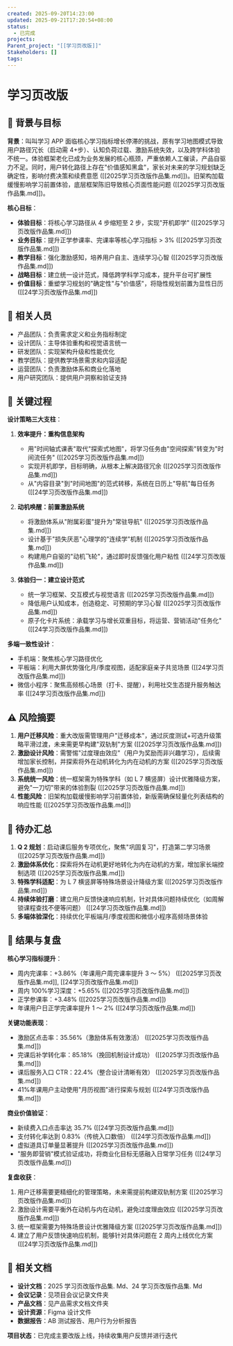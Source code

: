 ```yaml
---
created: 2025-09-20T14:23:00
updated: 2025-09-21T17:20:54+08:00
status:
  - 已完成
projects:
Parent_project: "[[学习页改版]]"
Stakeholders: []
tags:
---
```


# 学习页改版

## 📅 背景与目标

**背景**：叫叫学习 APP 面临核心学习指标增长停滞的挑战，原有学习地图模式导致用户路径冗长（启动需 4+步）、认知负荷过载、激励系统失效，以及跨学科体验不统一。体验框架老化已成为业务发展的核心瓶颈，严重依赖人工催读，产品自驱力不足。同时，用户转化路径上存在"价值感知黑盒"，家长对未来的学习规划缺乏确定性，影响付费决策和续费意愿 ([[2025学习页改版作品集.md]])。旧架构加载缓慢影响学习前置体验，底层框架陈旧导致核心页面性能问题 ([[2025学习页改版作品集.md]])。

**核心目标**：

- **体验目标**：将核心学习路径从 4 步缩短至 2 步，实现"开机即学" ([[2025学习页改版作品集.md]])
- **业务目标**：提升正学参课率、完课率等核心学习指标 > 3% ([[2025学习页改版作品集.md]])
- **教学目标**：强化激励感知，培养用户自主、连续学习心智 ([[2025学习页改版作品集.md]])
- **战略目标**：建立统一设计范式，降低跨学科学习成本，提升平台可扩展性
- **价值目标**：重塑学习规划的"确定性"与"价值感"，将隐性规划前置为显性日历 ([[24学习页改版作品集.md]])

## 👥 相关人员

- 产品团队：负责需求定义和业务指标制定
- 设计团队：主导体验重构和视觉语言统一
- 研发团队：实现架构升级和性能优化
- 教学团队：提供教学场景需求和内容适配
- 运营团队：负责激励体系和商业化落地
- 用户研究团队：提供用户洞察和验证支持

## 🔄 关键过程

**设计策略三大支柱**：

1. **效率提升：重构信息架构**

   - 用"时间轴式课表"取代"探索式地图"，将学习任务由"空间探索"转变为"时间流任务" ([[2025学习页改版作品集.md]])
   - 实现开机即学，目标明确，从根本上解决路径冗余 ([[2025学习页改版作品集.md]])
   - 从"内容目录"到"时间地图"的范式转移，系统在日历上"导航"每日任务 ([[24学习页改版作品集.md]])

2. **动机唤醒：前置激励系统**

   - 将激励体系从"附属彩蛋"提升为"常驻导航" ([[2025学习页改版作品集.md]])
   - 设计基于"损失厌恶"心理学的"连续学"机制 ([[2025学习页改版作品集.md]])
   - 构建用户自驱的"动机飞轮"，通过即时反馈强化用户粘性 ([[24学习页改版作品集.md]])

3. **体验归一：建立设计范式**
   - 统一学习框架、交互模式与视觉语言 ([[2025学习页改版作品集.md]])
   - 降低用户认知成本，创造稳定、可预期的学习心智 ([[2025学习页改版作品集.md]])
   - 原子化卡片系统：承载学习与增长双重目标，将运营、营销活动"任务化" ([[24学习页改版作品集.md]])

**多端一致性设计**：

- 手机端：聚焦核心学习路径优化
- 平板端：利用大屏优势强化月/季度视图，适配家庭亲子共览场景 ([[24学习页改版作品集.md]])
- 微信小程序：聚焦高频核心场景（打卡、提醒），利用社交生态提升服务触达率 ([[24学习页改版作品集.md]])

## ⚠️ 风险摘要

1. **用户迁移风险**：重大改版需管理用户"迁移成本"，通过灰度测试+可选升级策略平滑过渡，未来需更早构建"双轨制"方案 ([[2025学习页改版作品集.md]])
2. **激励设计风险**：需警惕"过度理由效应"（用户为奖励而非兴趣学习），后续需增加家长控制，并探索将外在动机转化为内在动机的方案 ([[2025学习页改版作品集.md]])
3. **系统统一风险**：统一框架需为特殊学科（如 L 7 横竖屏）设计优雅降级方案，避免"一刀切"带来的体验割裂 ([[2025学习页改版作品集.md]])
4. **性能风险**：旧架构加载缓慢影响学习前置体验，新版需确保轻量化列表结构的响应性能 ([[2025学习页改版作品集.md]])

## 📌 待办汇总

1. **Q 2 规划**：启动课后服务专项优化，聚焦"巩固复习"，打造第二学习场景 ([[2025学习页改版作品集.md]])
2. **激励体系优化**：探索将外在动机更好地转化为内在动机的方案，增加家长端控制选项 ([[2025学习页改版作品集.md]])
3. **特殊学科适配**：为 L 7 横竖屏等特殊场景设计降级方案 ([[2025学习页改版作品集.md]])
4. **持续体验打磨**：建立用户反馈快速响应机制，针对具体问题持续优化（如周解锁课程查找不便等问题） ([[24学习页改版作品集.md]])
5. **多端体验深化**：持续优化平板端月/季度视图和微信小程序高频场景体验

## 🏁 结果与复盘

**核心学习指标提升**：

- 周内完课率：+3.86%（年课用户周完课率提升 3 ～ 5%） ([[2025学习页改版作品集.md]], [[24学习页改版作品集.md]])
- 周内 100%学习深度：+5.65% ([[2025学习页改版作品集.md]])
- 正学参课率：+3.48% ([[2025学习页改版作品集.md]])
- 年课用户日正学完课率提升 1 ～ 2% ([[24学习页改版作品集.md]])

**关键功能表现**：

- 激励区点击率：35.56%（激励体系有效激活） ([[2025学习页改版作品集.md]])
- 完课后补学转化率：85.18%（挽回机制设计成功） ([[2025学习页改版作品集.md]])
- 课后服务入口 CTR：22.4%（整合设计清晰有效） ([[2025学习页改版作品集.md]])
- 41%年课用户主动使用"月历视图"进行探索与规划 ([[24学习页改版作品集.md]])

**商业价值验证**：

- 新续费入口点击率达 35.7% ([[24学习页改版作品集.md]])
- 支付转化率达到 0.83%（传统入口数倍） ([[24学习页改版作品集.md]])
- 虚拟道具订单量显著提升 ([[2025学习页改版作品集.md]])
- "服务即营销"模式验证成功，将商业化目标无感融入日常学习任务 ([[24学习页改版作品集.md]])

**复盘收获**：

1. 用户迁移需要更精细化的管理策略，未来需提前构建双轨制方案 ([[2025学习页改版作品集.md]])
2. 激励设计需要平衡外在动机与内在动机，避免过度理由效应 ([[2025学习页改版作品集.md]])
3. 统一框架需要为特殊场景设计优雅降级方案 ([[2025学习页改版作品集.md]])
4. 建立了用户反馈快速响应机制，能够针对具体问题在 2 周内上线优化方案 ([[24学习页改版作品集.md]])

## 🔗 相关文档

- **设计文档**：2025 学习页改版作品集. Md、24 学习页改版作品集. Md
- **会议记录**：见项目会议记录文件夹
- **产品文档**：见产品需求文档文件夹
- **设计资源**：Figma 设计文件
- **数据报告**：AB 测试报告、用户行为分析报告

**项目状态**：已完成主要改版上线，持续收集用户反馈并进行迭代
